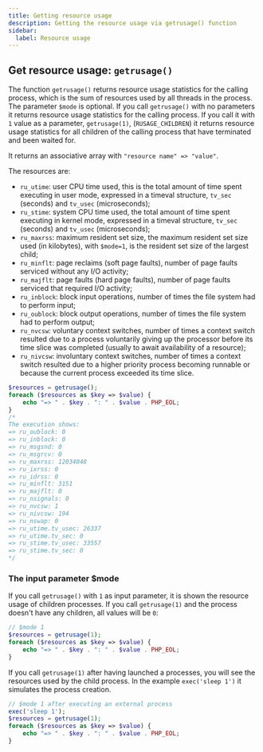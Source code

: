```yaml
---
title: Getting resource usage
description: Getting the resource usage via getrusage() function
sidebar:
  label: Resource usage
---
```


## Get resource usage: `getrusage()`

The function `getrusage()` returns resource usage statistics for the calling process, which is the sum of resources used by all threads in the process.
The parameter `$mode` is optional. If you call `getrusage()` with no parameters it returns resource usage statistics for the calling process. If you call it with `1` value as a parameter, `getrusage(1)`, (`RUSAGE_CHILDREN`) it returns resource usage statistics for all children of the calling process that have terminated and been waited for.

It returns an associative array with `"resource name" => "value"`.

The resources are:

- `ru_utime`: user CPU time used, this is the total amount of time spent executing in user mode, expressed in a timeval structure, `tv_sec` (seconds) and `tv_usec` (microseconds);
- `ru_stime`: system CPU time used, the total amount of time spent executing in kernel mode, expressed in a timeval structure, `tv_sec` (seconds) and `tv_usec` (microseconds);
- `ru_maxrss`: maximum resident set size, the maximum resident set size used (in kilobytes), with `$mode=1`, is the resident set size of the largest child;
- `ru_minflt`: page reclaims (soft page faults), number of page faults serviced without any I/O activity;
- `ru_majflt`: page faults (hard page faults), number of page faults serviced that required I/O activity;
- `ru_inblock`: block input operations, number of times the file system had to perform input;
- `ru_oublock`: block output operations, number of times the file system had to perform output;
- `ru_nvcsw`: voluntary context switches, number of times a context switch resulted due to a process voluntarily giving up the processor before its time slice was completed (usually to await availability of a resource);
- `ru_nivcsw`: involuntary context switches, number of times a context switch resulted due to a higher priority process becoming runnable or because the current process exceeded its time slice.


```php
$resources = getrusage();
foreach ($resources as $key => $value) {
    echo "=> " . $key . ": " . $value . PHP_EOL;
}
/*
The execution shows:
=> ru_oublock: 0
=> ru_inblock: 0
=> ru_msgsnd: 0
=> ru_msgrcv: 0
=> ru_maxrss: 12034048
=> ru_ixrss: 0
=> ru_idrss: 0
=> ru_minflt: 3151
=> ru_majflt: 0
=> ru_nsignals: 0
=> ru_nvcsw: 1
=> ru_nivcsw: 194
=> ru_nswap: 0
=> ru_utime.tv_usec: 26337
=> ru_utime.tv_sec: 0
=> ru_stime.tv_usec: 33557
=> ru_stime.tv_sec: 0
*/
```

### The input parameter $mode

If you call `getrusage()` with `1` as input parameter, it is shown the resource usage of children processes.
If you call `getrusage(1)` and the process doesn't have any children, all values will be `0`:

```php
// $mode 1
$resources = getrusage(1);
foreach ($resources as $key => $value) {
    echo "=> " . $key . ": " . $value . PHP_EOL;
}
```

If you call `getrusage(1)` after having launched a processes, you will see the resources used by the child process.
In the example `exec('sleep 1')` it simulates the process creation.

```php
// $mode 1 after executing an external process
exec('sleep 1');
$resources = getrusage(1);
foreach ($resources as $key => $value) {
    echo "=> " . $key . ": " . $value . PHP_EOL;
}
```
